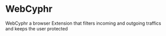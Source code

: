 # WebCyphr
WebCyphr a browser Extension that filters incoming and outgoing traffics and keeps the user protected
